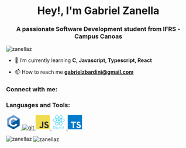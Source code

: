 <h1 align="center">Hey!, I'm Gabriel Zanella</h1>
<h3 align="center">A passionate Software Development student from IFRS - Campus Canoas</h3>

<p align="left"> <img src="https://komarev.com/ghpvc/?username=zanellaz&label=Profile%20views&color=0e75b6&style=flat" alt="zanellaz" /> </p>

- 🌱 I’m currently learning **C, Javascript, Typescript, React**

- 📫 How to reach me **gabrielzbardini@gmail.com**

<h3 align="left">Connect with me:</h3>
<p align="left">
</p>

<h3 align="left">Languages and Tools:</h3>
<p align="left"> <a href="https://www.cprogramming.com/" target="_blank" rel="noreferrer"> <img src="https://raw.githubusercontent.com/devicons/devicon/master/icons/c/c-original.svg" alt="c" width="40" height="40"/> </a> <a href="https://git-scm.com/" target="_blank" rel="noreferrer"> <img src="https://www.vectorlogo.zone/logos/git-scm/git-scm-icon.svg" alt="git" width="40" height="40"/> </a> <a href="https://developer.mozilla.org/en-US/docs/Web/JavaScript" target="_blank" rel="noreferrer"> <img src="https://raw.githubusercontent.com/devicons/devicon/master/icons/javascript/javascript-original.svg" alt="javascript" width="40" height="40"/> </a> <a href="https://reactjs.org/" target="_blank" rel="noreferrer"> <img src="https://raw.githubusercontent.com/devicons/devicon/master/icons/react/react-original-wordmark.svg" alt="react" width="40" height="40"/> </a> <a href="https://www.typescriptlang.org/" target="_blank" rel="noreferrer"> <img src="https://raw.githubusercontent.com/devicons/devicon/master/icons/typescript/typescript-original.svg" alt="typescript" width="40" height="40"/> </a> </p>

<p><img align="left" src="https://github-readme-stats.vercel.app/api/top-langs?username=zanellaz&show_icons=true&locale=en&layout=compact" alt="zanellaz" /></p>

<p>&nbsp;<img align="center" src="https://github-readme-stats.vercel.app/api?username=zanellaz&show_icons=true&locale=en" alt="zanellaz" /></p>
